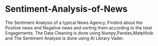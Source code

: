 # Sentiment-Analysis-of-News
The Sentiment Analysis of a typical News Agency, Findind about the Positive news and Negative news and sorting them according to the total Engagements. The Data Cleaning is done using Numpy,Pandas,Matpltloib and The Sentiment Analysis is done using AI Library Vader.
